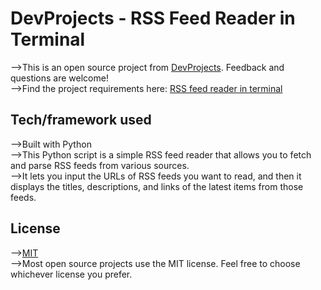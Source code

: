 # DevProjects - RSS Feed Reader in Terminal

-->This is an open source project from [DevProjects](http://www.codementor.io/projects). Feedback and questions are welcome!<br/>
-->Find the project requirements here: [RSS feed reader in terminal](https://www.codementor.io/projects/tool/rss-feed-reader-in-terminal-atx32jp82q)

## Tech/framework used

-->Built with Python<br/>
-->This Python script is a simple RSS feed reader that allows you to fetch and parse RSS feeds from various sources.<br/>
-->It lets you input the URLs of RSS feeds you want to read, and then it displays the titles, descriptions, and links of the latest items from those feeds.

## License

-->[MIT](https://choosealicense.com/licenses/mit/)<br/>
-->Most open source projects use the MIT license. Feel free to choose whichever license you prefer.
